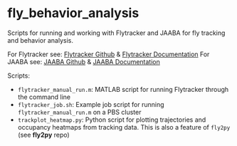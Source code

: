 # fly_behavior_analysis

Scripts for running and working with Flytracker and JAABA for fly tracking and behavior analysis.

For Flytracker see: [Flytracker Github](https://github.com/kristinbranson/FlyTracker) & [Flytracker Documentation](https://kristinbranson.github.io/FlyTracker)
For JAABA see: [JAABA Github](https://github.com/kristinbranson/JAABA) & [JAABA Documentation](http://jaaba.sourceforge.net/)

Scripts:

- `flytracker_manual_run.m`: MATLAB script for running Flytracker through the command line
- `flytracker_job.sh`: Example job script for running `flytracker_manual_run.m` on a PBS cluster
- `trackplot_heatmap.py`: Python script for plotting trajectories and occupancy heatmaps from tracking data. This is also a feature of `fly2py` (see **fly2py** repo)


